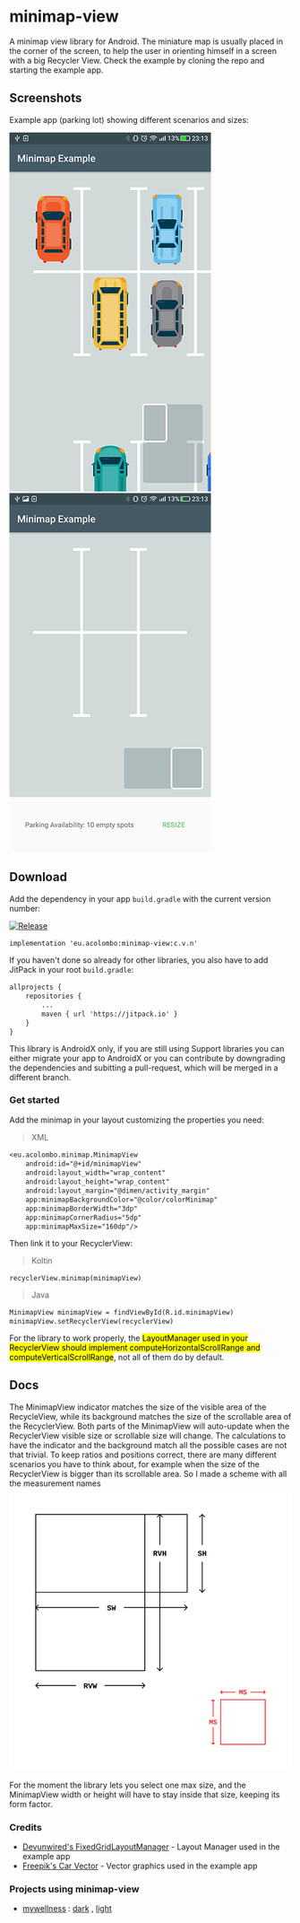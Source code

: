 # minimap-view

A minimap view library for Android. The miniature map is usually placed in the corner of the screen, to help the user in orienting himself in a screen with a big Recycler View. Check the example by cloning the repo and starting the example app.

## Screenshots

Example app (parking lot) showing different scenarios and sizes:

![big parking lot](docs/screenshots/Screenshot_20181212-231326.png)
![small parking lot](docs/screenshots/Screenshot_20181212-231340.png)

## Download

Add the dependency in your app  `build.gradle` with the current version number:

[![Release](https://jitpack.io/v/eu.acolombo/minimap-view.svg)](https://jitpack.io/#eu.acolombo/minimap-view)
```
implementation 'eu.acolombo:minimap-view:c.v.n'
```

If you haven't done so already for other libraries, you also have to add JitPack in your root `build.gradle`:
```
allprojects {
    repositories {
        ...
        maven { url 'https://jitpack.io' }
    }
}
```

This library is AndroidX only, if you are still using Support libraries you can either migrate your app to AndroidX or you can contribute by downgrading the dependencies and subitting a pull-request, which will be merged in a different branch.

### Get started
Add the minimap in your layout customizing the properties you need:
> XML
```
<eu.acolombo.minimap.MinimapView
    android:id="@+id/minimapView"
    android:layout_width="wrap_content"
    android:layout_height="wrap_content"
    android:layout_margin="@dimen/activity_margin"
    app:minimapBackgroundColor="@color/colorMinimap"
    app:minimapBorderWidth="3dp"
    app:minimapCornerRadius="5dp"
    app:minimapMaxSize="160dp"/>
```
Then link it to your RecyclerView:
> Koltin
```
recyclerView.minimap(minimapView)
```
> Java
```
MinimapView minimapView = findViewById(R.id.minimapView)
minimapView.setRecyclerView(recyclerView)
```

For the library to work properly, the <mark>LayoutManager used in your RecyclerView should implement computeHorizontalScrollRange and computeVerticalScrollRange</mark>, not all of them do by default.

## Docs

The MinimapView indicator matches the size of the visible area of the RecycleView, while its background matches the size of the scrollable area of the RecyclerView. Both parts of the MinimapView will auto-update when the RecyclerView visible size or scrollable size will change. The calculations to have the indicator and the background match all the possible cases are not that trivial. To keep ratios and positions correct, there are many different scenarios you have to think about, for example when the size of the RecyclerView is bigger than its scrollable area. So I made a scheme with all the measurement names
![scheme](docs/scheme.svg)

For the moment the library lets you select one max size, and the MinimapView width or height will have to stay inside that size, keeping its form factor.

### Credits
- [Devunwired's FixedGridLayoutManager](https://github.com/devunwired/recyclerview-playground) - Layout Manager used in the example app
- [Freepik's Car Vector](https://www.freepik.com/free-vector/top-view-of-flat-cars-on-parking-lot_1349624.htm) - Vector graphics used in the example app

### Projects using minimap-view
- [mywellness](https://play.google.com/store/apps/details?id=com.technogym.mywellness) : [dark](docs/screenshots/Screenshot_20181212-000709.png) , [light](docs/screenshots/Screenshot_1544703153.png)
